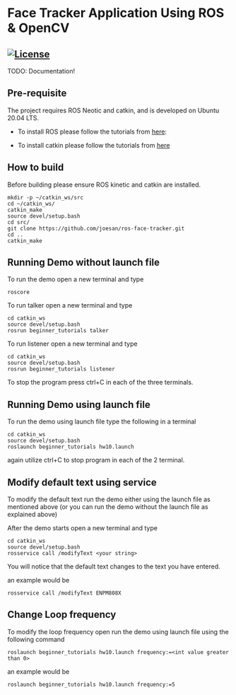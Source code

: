 # Face Tracker Application Using ROS & OpenCV
[![License](https://img.shields.io/badge/License-BSD%203--Clause-blue.svg)](https://opensource.org/licenses/BSD-3-Clause)
---

TODO: Documentation!

## Pre-requisite
The project requires ROS Neotic and catkin, and is developed on Ubuntu 20.04 LTS.

- To install ROS please follow the tutorials from [here](http://wiki.ros.org/action/fullsearch/ROS/Tutorials): 

- To install catkin please follow the tutorials from [here](http://wiki.ros.org/catkin?distro=indigo#Installing_catkin)

## How to build
Before building please ensure ROS kinetic and catkin are installed.  
```
mkdir -p ~/catkin_ws/src
cd ~/catkin_ws/
catkin_make
source devel/setup.bash
cd src/
git clone https://github.com/joesan/ros-face-tracker.git
cd ..
catkin_make
```
## Running Demo without launch file
To run the demo open a new terminal and type
```
roscore
```

To run talker open a new terminal and type
```
cd catkin_ws
source devel/setup.bash
rosrun beginner_tutorials talker
```

To run listener open a new terminal and type
```
cd catkin_ws
source devel/setup.bash
rosrun beginner_tutorials listener
```
To stop the program press ctrl+C in each of the three terminals.

## Running Demo using launch file
To run the demo using launch file type the following in a terminal
```
cd catkin_ws
source devel/setup.bash
roslaunch beginner_tutorials hw10.launch
```

again utilize ctrl+C to stop program in each of the 2 terminal.

## Modify default text using service
To modify the default text run the demo either using the launch file as mentioned above (or you can run the demo without the launch file as explained above)

After the demo starts open a new terminal and type
```
cd catkin_ws
source devel/setup.bash
rosservice call /modifyText <your string>
```

You will notice that the default text changes to the text you have entered.

an example would be
```
rosservice call /modifyText ENPM808X
```

## Change Loop frequency
To modify the loop frequency open run the demo using launch file using the following command
```
roslaunch beginner_tutorials hw10.launch frequency:=<int value greater than 0>
```

an example would be
```
roslaunch beginner_tutorials hw10.launch frequency:=5
```
